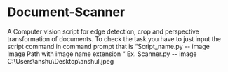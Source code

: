 # Document-Scanner
A Computer vision script for edge detection, crop and perspective transformation of documents.
To check the task you have to just input the script command in command prompt that is “Script_name.py  -- image Image Path with image name extension “
Ex. Scanner.py -- image C:\Users\anshu\Desktop\anshul.jpeg
